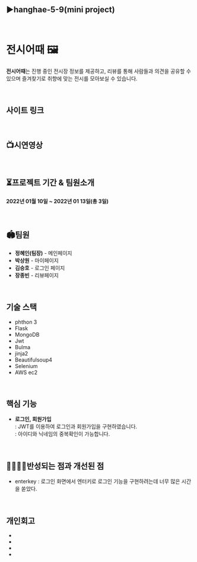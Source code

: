 ## ▶hanghae-5-9(mini project)

<br>

# 전시어때 🖼

 **전시어때**는 진행 중인 전시장 정보를 제공하고, 리뷰를 통해 사람들과 의견을 공유할 수 있으며 즐겨찾기로 취향에 맞는 전시를 모아보실 수 있습니다.

<br>

## 사이트 링크

<br>

## 📺시연영상

<br>

## ⏳프로젝트 기간 & 팀원소개
#### 2022년 01월 10일 ~ 2022년 01 13일(총 3일)

<br>

## 🏟팀원
- **정혜인(팀장)** - 메인페이지
- **박상원** - 마이페이지
- **김승호** - 로그인 페이지
- **장종빈** - 리뷰페이지


<br>

## 기술 스택
- phthon 3
- Flask
- MongoDB
- Jwt
- Bulma
- jinja2
- Beautifulsoup4
- Selenium
- AWS ec2

<br>

## 핵심 기능
+ **로그인, 회원가입**   
  : JWT를 이용하여 로그인과 회원가입을 구현하였습니다.   
  : 아이디와 닉네임의 중복확인이 가능합니다.    

<br>

## 👨‍👩‍👧‍👦반성되는 점과 개선된 점
* enterkey : 로그인 화면에서 엔터키로 로그인 기능을 구현하려는데 너무 많은 시간을 쏟았다.


<br>

## 개인회고
-
-
-
-
